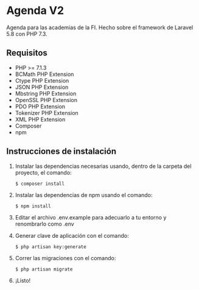 # Agenda V2

Agenda para las academias de la FI. Hecho sobre el framework de Laravel 5.8 con PHP 7.3.

## Requisitos

- PHP >= 7.1.3
- BCMath PHP Extension
- Ctype PHP Extension
- JSON PHP Extension
- Mbstring PHP Extension
- OpenSSL PHP Extension
- PDO PHP Extension
- Tokenizer PHP Extension
- XML PHP Extension
- Composer
- npm

## Instrucciones de instalación

1. Instalar las dependencias necesarias usando, dentro de la carpeta del proyecto, el comando:

    ```$ composer install```

2. Instalar las dependencias de npm usando el comando:

    ```$ npm install```

3. Editar el archivo .env.example para adecuarlo a tu entorno y renombrarlo como .env

4. Generar clave de aplicación con el comando: 

    ```$ php artisan key:generate```

5. Correr las migraciones con el comando: 

    ```$ php artisan migrate```
    
6. ¡Listo!

<!-- ## Manual de usuario -->

<!-- Link al manual de usuario -->